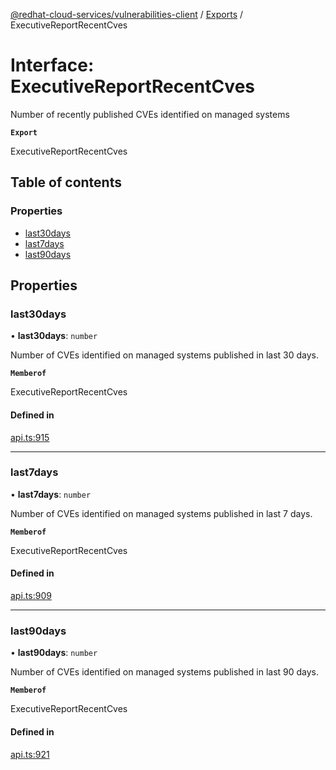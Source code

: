 [@redhat-cloud-services/vulnerabilities-client](../README.md) / [Exports](../modules.md) / ExecutiveReportRecentCves

# Interface: ExecutiveReportRecentCves

Number of recently published CVEs identified on managed systems

**`Export`**

ExecutiveReportRecentCves

## Table of contents

### Properties

- [last30days](ExecutiveReportRecentCves.md#last30days)
- [last7days](ExecutiveReportRecentCves.md#last7days)
- [last90days](ExecutiveReportRecentCves.md#last90days)

## Properties

### last30days

• **last30days**: `number`

Number of CVEs identified on managed systems published in last 30 days.

**`Memberof`**

ExecutiveReportRecentCves

#### Defined in

[api.ts:915](https://github.com/RedHatInsights/javascript-clients/blob/main/packages/vulnerabilities/git-api/api.ts#L915)

___

### last7days

• **last7days**: `number`

Number of CVEs identified on managed systems published in last 7 days.

**`Memberof`**

ExecutiveReportRecentCves

#### Defined in

[api.ts:909](https://github.com/RedHatInsights/javascript-clients/blob/main/packages/vulnerabilities/git-api/api.ts#L909)

___

### last90days

• **last90days**: `number`

Number of CVEs identified on managed systems published in last 90 days.

**`Memberof`**

ExecutiveReportRecentCves

#### Defined in

[api.ts:921](https://github.com/RedHatInsights/javascript-clients/blob/main/packages/vulnerabilities/git-api/api.ts#L921)
